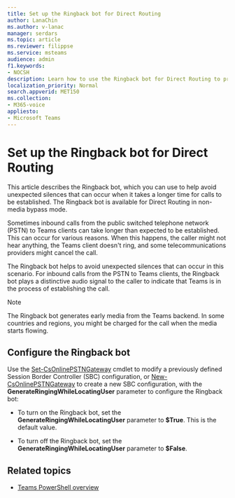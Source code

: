 ```yaml
---
title: Set up the Ringback bot for Direct Routing
author: LanaChin
ms.author: v-lanac
manager: serdars
ms.topic: article
ms.reviewer: filippse
ms.service: msteams
audience: admin
f1.keywords:
- NOCSH
description: Learn how to use the Ringback bot for Direct Routing to prevent unexpected silences that can occur when a call is being established.
localization_priority: Normal
search.appverid: MET150
ms.collection: 
- M365-voice
appliesto: 
- Microsoft Teams
---
```


# Set up the Ringback bot for Direct Routing

This article describes the Ringback bot, which you can use to help avoid unexpected silences that can occur when it takes a longer time for calls to be established. The Ringback bot is available for Direct Routing in non-media bypass mode.

Sometimes inbound calls from the public switched telephone network (PSTN) to Teams clients can take longer than expected to be established. This can occur for various reasons. When this happens, the caller might not hear anything, the Teams client doesn't ring, and some telecommunications providers might cancel the call.

The Ringback bot helps to avoid unexpected silences that can occur in this scenario. For inbound calls from the PSTN to Teams clients, the Ringback bot plays a distinctive audio signal to the caller to indicate that Teams is in the process of establishing the call.

> [!NOTE]
> The Ringback bot generates early media from the Teams backend. In some countries and regions, you might be charged for the call when the media starts flowing.

## Configure the Ringback bot

Use the [Set-CsOnlinePSTNGateway](https://docs.microsoft.com/powershell/module/skype/set-csonlinepstngateway) cmdlet to modify a previously defined Session Border Controller (SBC) configuration, or [New-CsOnlinePSTNGateway](https://docs.microsoft.com/powershell/module/skype/new-csonlinepstngateway) to create a new SBC configuration, with the **GenerateRingingWhileLocatingUser** parameter to configure the Ringback bot:

- To turn on the Ringback bot, set the **GenerateRingingWhileLocatingUser** parameter to **$True**. This is the default value. 

- To turn off the Ringback bot, set the **GenerateRingingWhileLocatingUser** parameter to **$False**. 

## Related topics

- [Teams PowerShell overview](teams-powershell-overview.md)
